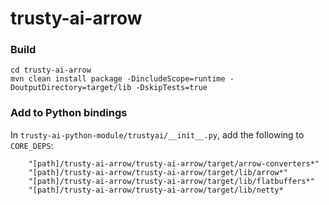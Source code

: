 # trusty-ai-arrow

### Build
```
cd trusty-ai-arrow
mvn clean install package -DincludeScope=runtime -DoutputDirectory=target/lib -DskipTests=true
```

### Add to Python bindings
In `trusty-ai-python-module/trustyai/__init__.py`, add the following to `CORE_DEPS`:
```
    "[path]/trusty-ai-arrow/trusty-ai-arrow/target/arrow-converters*"
    "[path]/trusty-ai-arrow/trusty-ai-arrow/target/lib/arrow*"
    "[path]/trusty-ai-arrow/trusty-ai-arrow/target/lib/flatbuffers*"
    "[path]/trusty-ai-arrow/trusty-ai-arrow/target/lib/netty*
```